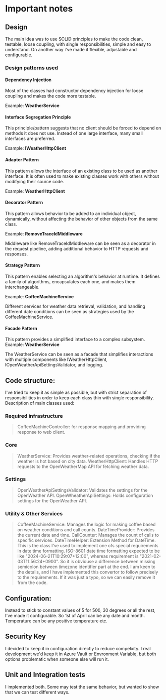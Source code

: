 # Important notes

## Design
The main idea was to use SOLID principles to make the code clean, testable, loose coupling, with single responsibilities, simple and easy to understand.
On another way I've made it flexible, adjustable and configurable.

### Design patterns used

#### Dependency Injection

Most of the classes had constructor dependency injection for loose coupling and makes the code more testable.

Example: **WeatherService**

#### Interface Segregation Principle

This principle/pattern suggests that no client should be forced to depend on methods it does not use. Instead of one large interface, many small interfaces are preferred.

Example: **IWeatherHttpClient**

#### Adapter Pattern

This pattern allows the interface of an existing class to be used as another interface. It is often used to make existing classes work with others without modifying their source code.

Example: **WeatherHttpClient** 

#### Decorator Pattern

This pattern allows behavior to be added to an individual object, dynamically, without affecting the behavior of other objects from the same class.

Example: **RemoveTraceIdMiddleware**

Middleware like RemoveTraceIdMiddleware can be seen as a decorator in the request pipeline, adding additional behavior to HTTP requests and responses.

#### Strategy Pattern

This pattern enables selecting an algorithm's behavior at runtime. It defines a family of algorithms, encapsulates each one, and makes them interchangeable.

Example: **CoffeeMachineService**

Different services for weather data retrieval, validation, and handling different date conditions can be seen as strategies used by the CoffeeMachineService.

#### Facade Pattern
This pattern provides a simplified interface to a complex subsystem.
Example: **WeatherService**

The WeatherService can be seen as a facade that simplifies interactions with multiple components like IWeatherHttpClient, IOpenWeatherApiSettingsValidator, and logging.


## Code structure:

I've tried to keep it as simple as possible, but with strict separation of responsibilities in order to keep each class thin with single responsibility.
Description of main classes used:

### Required infrastructure
> CoffeeMachineController: for response mapping and providing response to web client.
### Core
> WeatherService: Provides weather-related operations, checking if the weather is hot based on city data.
> WeatherHttpClient: Handles HTTP requests to the OpenWeatherMap API for fetching weather data.
### Settings
> OpenWeatherApiSettingsValidator: Validates the settings for the OpenWeather API.
> OpenWheatherApiSettings: Holds configuration settings for the OpenWeather API.
### Utility & Other Services
> CoffeeMachineService: Manages the logic for making coffee based on weather conditions and call counts.
> DateTimeProvider: Provides the current date and time.
> CallCounter: Manages the count of calls to specific services.
> DateTimeHelper: Extension Method for DateTime. This is the class I've used to implement one ofs special requirements in date time formatting. ISO-8601 date time formatting expected to be like "2024-06-21T10:29:07+12:00", whereas requirement is "2021-02-03T11:56:24+0900". So it is obviouse a difference between missing semicolon between timezone identifier part at the end. I am keen to the details, and I have implemented this convertor to follow precisely to the requirements. If it was just a typo, so we can easily remove it from the code.

 ## Configuration:

 Instead to stick to constant values of 5 for 500, 30 degrees or all the rest, I've made it configurable. So 1st of April can be any date and month. Temperature can be any positive temperature etc.

## Security Key

I decided to keep it in configuration directly to reduce compelxity.
I real development we'd keep it in Azure Vault or Envronment Variable, but both options problematic when someone else will run it.

## Unit and Integration tests

I implemented both. Some may test the same behavior, but wanted to show that we can test different ways.

